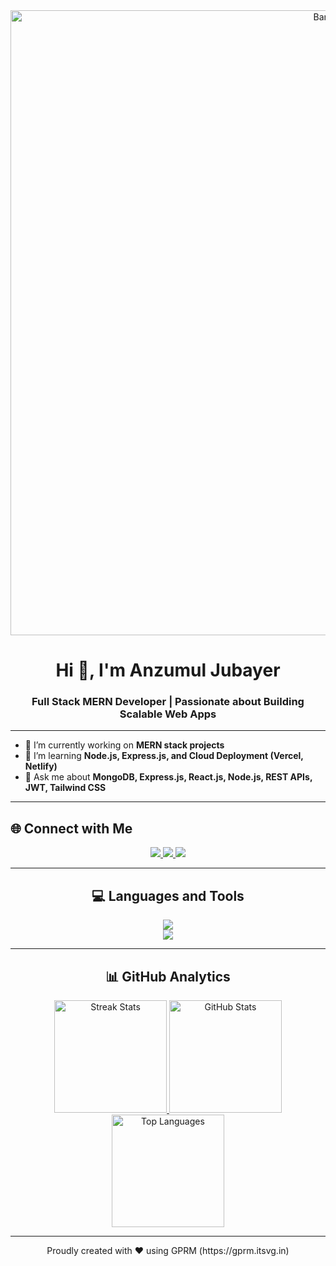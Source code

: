 <!-- Banner -->
<div align="center">
  <a href="https://ibb.co/tMRqTPr7">
    <img src="https://i.ibb.co/DDd9Hg2x/Black-and-Yellow-Web-Developer-Linked-In-Banner-2.png" 
         alt="Banner" 
         width="1000" 
         style="height:auto;" />
  </a>
</div>

<!-- Introduction -->
<h1 align="center">Hi 👋, I'm Anzumul Jubayer</h1>
<h3 align="center">Full Stack MERN Developer | Passionate about Building Scalable Web Apps</h3>

---

- 🔭 I’m currently working on **MERN stack projects**  
- 🌱 I’m learning **Node.js, Express.js, and Cloud Deployment (Vercel, Netlify)**  
- 💬 Ask me about **MongoDB, Express.js, React.js, Node.js, REST APIs, JWT, Tailwind CSS**  

---

## 🌐 Connect with Me
<p align="center">
  <a href="https://facebook.com/jubayer">
    <img src="https://img.shields.io/badge/Facebook-%231877F2.svg?logo=Facebook&logoColor=white" />
  </a>
  <a href="https://linkedin.com/in/jubayer">
    <img src="https://img.shields.io/badge/LinkedIn-%230077B5.svg?logo=linkedin&logoColor=white" />
  </a>
  <a href="mailto:yourmail@gmail.com">
    <img src="https://img.shields.io/badge/Email-D14836?logo=gmail&logoColor=white" />
  </a>
</p>

---

<h2 align="center">💻 Languages and Tools</h2>
<div align="center">
  <img src="https://skillicons.dev/icons?i=python,js,react,nodejs,mongodb,firebase,tailwind,css,html,mysql" /><br/>
  <img src="https://skillicons.dev/icons?i=git,figma,netlify" />
</div>

---

<h2 align="center">📊 GitHub Analytics</h2>
<p align="center">
  <a href="https://github.com/Anzumul-Jubayer">
    <img height="180em" src="https://nirzak-streak-stats.vercel.app/?user=Anzumul-Jubayer&theme=algolia&hide_border=true" alt="Streak Stats"/>
    <img height="180em" src="https://github-readme-stats-eight-theta.vercel.app/api?username=Anzumul-Jubayer&show_icons=true&theme=algolia&include_all_commits=true&count_private=true" alt="GitHub Stats"/>
    <img height="180em" src="https://github-readme-stats-eight-theta.vercel.app/api/top-langs/?username=Anzumul-Jubayer&layout=compact&langs_count=8&theme=algolia" alt="Top Languages"/>
  </a>
</p>

---

<!-- Footer -->
<p align="center">
  Proudly created with ❤️ using GPRM (https://gprm.itsvg.in)
</p>
